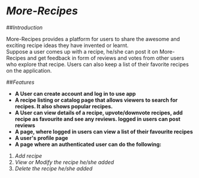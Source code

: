 # **_More-Recipes_**

##_Introduction_

More-Recipes provides a platform for users to share the awesome and exciting recipe ideas they have invented or learnt.  
Suppose a user comes up with a recipe, he/she can post it on More-Recipes and get feedback in form of reviews and votes from other users who explore that recipe.  Users can also keep a list of their favorite recipes on the application.

##_Features_

* **A User can create account and log in to use app**
* **A recipe listing or catalog page that allows viewers to search for recipes. It also shows popular recipes.**
* **A User can view details of a recipe, upvote/downvote recipes, add recipe as favourite and see any reviews. logged in users can post reviews**
* **A page, where logged in users can view a list of their favourite recipes**
* **A user's profile page**
* **A page where an authenticated user can do the following:**
1. _Add recipe_
2. _View or Modify the recipe he/she added_
3. _Delete the recipe he/she added_

